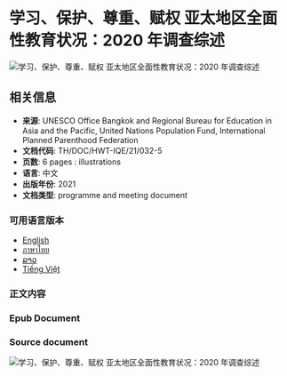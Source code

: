 # 学习、保护、尊重、赋权 亚太地区全面性教育状况：2020 年调查综述

![学习、保护、尊重、赋权 亚太地区全面性教育状况：2020 年调查综述](https://unesdoc.unesco.org/ark:/48223/pf0000377787)

## 相关信息

- **来源**: UNESCO Office Bangkok and Regional Bureau for Education in Asia and the Pacific, United Nations Population Fund, International Planned Parenthood Federation
- **文档代码**: TH/DOC/HWT-IQE/21/032-5
- **页数**: 6 pages : illustrations
- **语言**: 中文
- **出版年份**: 2021
- **文档类型**: programme and meeting document

### 可用语言版本

- [English](https://unesdoc.unesco.org/ark:/48223/pf0000377787)
- [ภาษาไทย](https://unesdoc.unesco.org/ark:/48223/pf0000377787_tha)
- [ລາວ](https://unesdoc.unesco.org/ark:/48223/pf0000377787_lao)
- [Tiếng Việt](https://unesdoc.unesco.org/ark:/48223/pf0000377787_vie)

### 正文内容

### Epub Document

### Source document

![学习、保护、尊重、赋权 亚太地区全面性教育状况：2020 年调查综述](https://unesdoc.unesco.org/ark:/48223/pf0000377787)